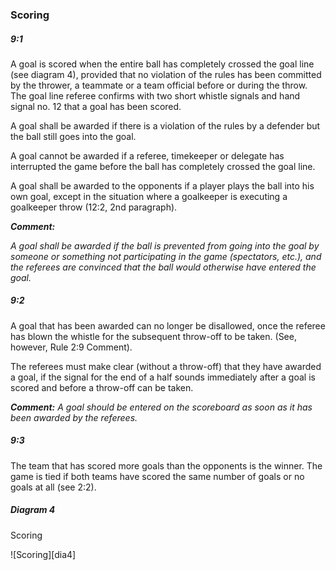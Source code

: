 ### Scoring

##### 9:1
A goal is scored when the entire ball has completely crossed the goal line (see diagram
4), provided that no violation of the rules has been committed by the thrower, a
teammate or a team official before or during the throw. The goal line referee confirms
with two short whistle signals and hand signal no. 12 that a goal has been scored.

A goal shall be awarded if there is a violation of the rules by a defender but the ball still
goes into the goal.

A goal cannot be awarded if a referee, timekeeper or delegate has interrupted the game
before the ball has completely crossed the goal line.

A goal shall be awarded to the opponents if a player plays the ball into his own goal,
except in the situation where a goalkeeper is executing a goalkeeper throw (12:2, 2nd
paragraph).

***Comment:***

*A goal shall be awarded if the ball is prevented from going into the goal by someone or
something not participating in the game (spectators, etc.), and the referees are convinced that
the ball would otherwise have entered the goal.*

##### 9:2
A goal that has been awarded can no longer be disallowed, once the referee has blown
the whistle for the subsequent throw-off to be taken. (See, however, Rule 2:9 Comment).

The referees must make clear (without a throw-off) that they have awarded a goal, if the
signal for the end of a half sounds immediately after a goal is scored and before a
throw-off can be taken.

***Comment:***
*A goal should be entered on the scoreboard as soon as it has been awarded by the referees.*

##### 9:3
The team that has scored more goals than the opponents is the winner. The game is tied
if both teams have scored the same number of goals or no goals at all (see 2:2). 

##### Diagram 4
Scoring

![Scoring][dia4]
